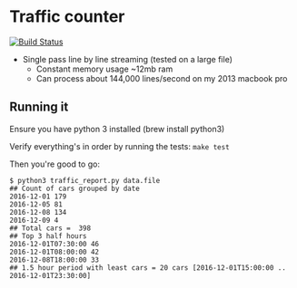 # Traffic counter
[![Build Status](https://travis-ci.org/pokle/coding-exercise-traffic-counter.svg?branch=master)](https://travis-ci.org/pokle/coding-exercise-traffic-counter)
- Single pass line by line streaming (tested on a large file)
    - Constant memory usage ~12mb ram
    - Can process about 144,000 lines/second on my 2013 macbook pro

## Running it
Ensure you have python 3 installed (brew install python3)

Verify everything's in order by running the tests: `make test`

Then you're good to go:

```
$ python3 traffic_report.py data.file
## Count of cars grouped by date
2016-12-01 179
2016-12-05 81
2016-12-08 134
2016-12-09 4
## Total cars =  398
## Top 3 half hours
2016-12-01T07:30:00 46
2016-12-01T08:00:00 42
2016-12-08T18:00:00 33
## 1.5 hour period with ​least​ cars = 20 cars [2016-12-01T15:00:00 .. 2016-12-01T23:30:00]
```
